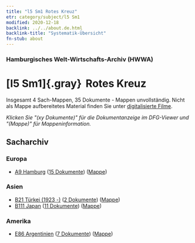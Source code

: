 ```yaml
---
title: "l5 Sm1 Rotes Kreuz"
etr: category/subject/l5 Sm1
modified: 2020-12-18
backlink: ../../about.de.html
backlink-title: "Systematik-Übersicht"
fn-stub: about
---
```


### Hamburgisches Welt-Wirtschafts-Archiv (HWWA)
# [l5 Sm1]{.gray}&#8201; Rotes Kreuz&#160; 




Insgesamt 4 Sach-Mappen, 35 Dokumente - Mappen unvollständig.
Nicht als Mappe aufbereitetes Material finden Sie unter [digitalisierte Filme](/film/h1_sh).

_Klicken Sie "(xy Dokumente)" für die Dokumentanzeige im DFG-Viewer und "(Mappe)" für Mappeninformation._

## Sacharchiv




### Europa

- [A9 Hamburg](../../../geo/about.de.html#A9) (<a href="https://dfg-viewer.de/show/?tx_dlf[id]=https://pm20.zbw.eu/mets/sh/1409xx/140905/1447xx/144779/public.mets.de.xml" target="_blank">15 Dokumente</a>) ([Mappe](http://purl.org/pressemappe20/folder/sh/140905,144779))

### Asien

- [B21 Türkei (1923 -)](../../../geo/about.de.html#B21) (<a href="https://dfg-viewer.de/show/?tx_dlf[id]=https://pm20.zbw.eu/mets/sh/1411xx/141111/1447xx/144779/public.mets.de.xml" target="_blank">2 Dokumente</a>) ([Mappe](http://purl.org/pressemappe20/folder/sh/141111,144779))
- [B111 Japan](../../../geo/about.de.html#B111) (<a href="https://dfg-viewer.de/show/?tx_dlf[id]=https://pm20.zbw.eu/mets/sh/1412xx/141272/1447xx/144779/public.mets.de.xml" target="_blank">11 Dokumente</a>) ([Mappe](http://purl.org/pressemappe20/folder/sh/141272,144779))

### Amerika

- [E86 Argentinien](../../../geo/about.de.html#E86) (<a href="https://dfg-viewer.de/show/?tx_dlf[id]=https://pm20.zbw.eu/mets/sh/1416xx/141692/1447xx/144779/public.mets.de.xml" target="_blank">7 Dokumente</a>) ([Mappe](http://purl.org/pressemappe20/folder/sh/141692,144779))


